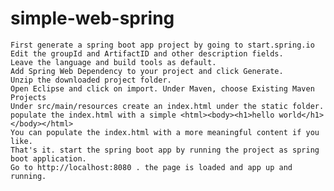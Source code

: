 # simple-web-spring
<html>
  <body>
    
      
      
    First generate a spring boot app project by going to start.spring.io
    Edit the groupId and ArtifactID and other description fields.
    Leave the language and build tools as default.
    Add Spring Web Dependency to your project and click Generate.
    Unzip the downloaded project folder.
    Open Eclipse and click on import. Under Maven, choose Existing Maven Projects
    Under src/main/resources create an index.html under the static folder.
    populate the index.html with a simple <html><body><h1>hello world</h1></body></html>
    You can populate the index.html with a more meaningful content if you like.
    That's it. start the spring boot app by running the project as spring boot application.
    Go to http://localhost:8080 . the page is loaded and app up and running.
        
        
      
    
  </body>
</html>

